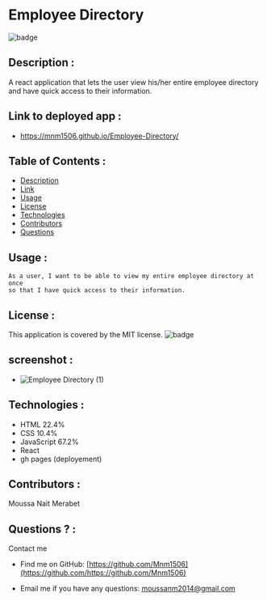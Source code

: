 # Employee Directory
  ![badge](https://img.shields.io/badge/license-MIT-brightgreen)

  ## Description :
  A react application that lets the user view his/her entire employee directory and have quick access to their information.
  
  ## Link to deployed app :
  - https://mnm1506.github.io/Employee-Directory/

  ## Table of Contents :
  - [Description](#description)
  - [Link](#Link)
  - [Usage](#usage)
  - [License](#license)
  - [Technologies](#Technologies)
  - [Contributors](#contributors)
  - [Questions](#questions)
  
  ## Usage :
    As a user, I want to be able to view my entire employee directory at once 
    so that I have quick access to their information.

  ## License :
  This application is covered by the MIT license.
  ![badge](https://img.shields.io/badge/license-MIT-brightgreen)

  ## screenshot :
  - ![Employee Directory (1)](https://user-images.githubusercontent.com/71415480/111347717-78aadf00-864d-11eb-8b5d-9df7517bd340.gif)

  ## Technologies :
  - HTML 22.4%
  - CSS 10.4%
  - JavaScript 67.2%
  - React
  - gh pages (deployement)
 
  ## Contributors :
   Moussa Nait Merabet

  ## Questions ? :
   Contact me 
   
   - Find me on GitHub: [https://github.com/Mnm1506](https://github.com/https://github.com/Mnm1506)

   - Email me if you have any questions: [moussanm2014@gmail.com](https://www.google.com/gmail/)